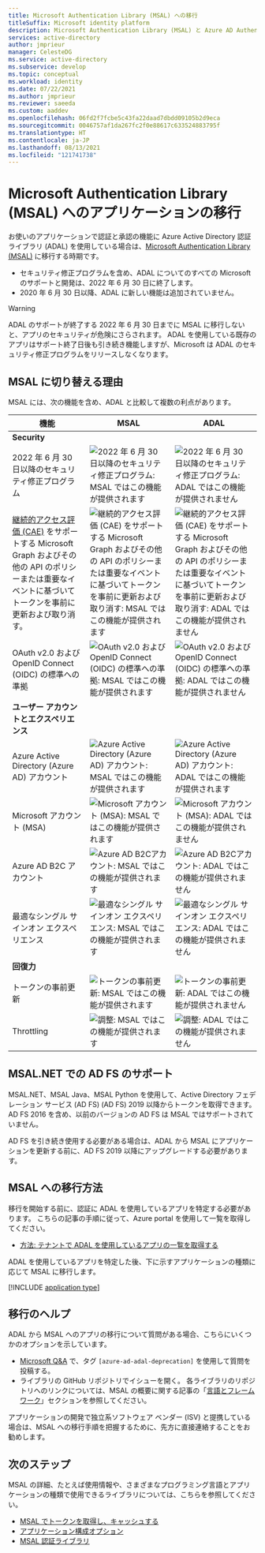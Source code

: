 ```yaml
---
title: Microsoft Authentication Library (MSAL) への移行
titleSuffix: Microsoft identity platform
description: Microsoft Authentication Library (MSAL) と Azure AD Authentication Library (ADAL) の違いと、MSAL への移行方法について説明します。
services: active-directory
author: jmprieur
manager: CelesteDG
ms.service: active-directory
ms.subservice: develop
ms.topic: conceptual
ms.workload: identity
ms.date: 07/22/2021
ms.author: jmprieur
ms.reviewer: saeeda
ms.custom: aaddev
ms.openlocfilehash: 06fd2f7fcbe5c43fa22daad7dbdd09105b2d9eca
ms.sourcegitcommit: 0046757af1da267fc2f0e88617c633524883795f
ms.translationtype: HT
ms.contentlocale: ja-JP
ms.lasthandoff: 08/13/2021
ms.locfileid: "121741738"
---
```

# <a name="migrate-applications-to-the-microsoft-authentication-library-msal"></a>Microsoft Authentication Library (MSAL) へのアプリケーションの移行

お使いのアプリケーションで認証と承認の機能に Azure Active Directory 認証ライブラリ (ADAL) を使用している場合は、[Microsoft Authentication Library (MSAL)](msal-overview.md#languages-and-frameworks) に移行する時期です。

- セキュリティ修正プログラムを含め、ADAL についてのすべての Microsoft のサポートと開発は、2022 年 6 月 30 日に終了します。
- 2020 年 6 月 30 日以降、ADAL に新しい機能は追加されていません。

> [!WARNING]
> ADAL のサポートが終了する 2022 年 6 月 30 日までに MSAL に移行しないと、アプリのセキュリティが危険にさらされます。 ADAL を使用している既存のアプリはサポート終了日後も引き続き機能しますが、Microsoft は ADAL のセキュリティ修正プログラムをリリースしなくなります。

## <a name="why-switch-to-msal"></a>MSAL に切り替える理由

MSAL には、次の機能を含め、ADAL と比較して複数の利点があります。 

|機能|MSAL|ADAL|
|---------|---------|---------|
|**Security**|||
|2022 年 6 月 30 日以降のセキュリティ修正プログラム|![2022 年 6 月 30 日以降のセキュリティ修正プログラム: MSAL ではこの機能が提供されます][y]|![2022 年 6 月 30 日以降のセキュリティ修正プログラム: ADAL ではこの機能が提供されません][n]|
| [継続的アクセス評価 (CAE)](app-resilience-continuous-access-evaluation.md) をサポートする Microsoft Graph およびその他の API のポリシーまたは重要なイベントに基づいてトークンを事前に更新および取り消す。|![継続的アクセス評価 (CAE) をサポートする Microsoft Graph およびその他の API のポリシーまたは重要なイベントに基づいてトークンを事前に更新および取り消す: MSAL ではこの機能が提供されます][y]|![継続的アクセス評価 (CAE) をサポートする Microsoft Graph およびその他の API のポリシーまたは重要なイベントに基づいてトークンを事前に更新および取り消す: ADAL ではこの機能が提供されません][n]|
| OAuth v2.0 および OpenID Connect (OIDC) の標準への準拠 |![OAuth v2.0 および OpenID Connect (OIDC) の標準への準拠: MSAL ではこの機能が提供されます][y]|![OAuth v2.0 および OpenID Connect (OIDC) の標準への準拠: ADAL ではこの機能が提供されません][n]|
|**ユーザー アカウントとエクスペリエンス**|||
|Azure Active Directory (Azure AD) アカウント|![Azure Active Directory (Azure AD) アカウント: MSAL ではこの機能が提供されます][y]|![Azure Active Directory (Azure AD) アカウント: ADAL ではこの機能が提供されます][y]|
| Microsoft アカウント (MSA) |![Microsoft アカウント (MSA): MSAL ではこの機能が提供されます][y]|![Microsoft アカウント (MSA): ADAL ではこの機能が提供されません][n]|
| Azure AD B2C アカウント |![Azure AD B2Cアカウント: MSAL ではこの機能が提供されます][y]|![Azure AD B2Cアカウント: ADAL ではこの機能が提供されません][n]|
| 最適なシングル サインオン エクスペリエンス |![最適なシングル サインオン エクスペリエンス: MSAL ではこの機能が提供されます][y]|![最適なシングル サインオン エクスペリエンス: ADAL ではこの機能が提供されません][n]|
|**回復力**|||
| トークンの事前更新 |![トークンの事前更新: MSAL ではこの機能が提供されます][y]|![トークンの事前更新: ADAL ではこの機能が提供されません][n]|
| Throttling |![調整: MSAL ではこの機能が提供されます][y]|![調整: ADAL ではこの機能が提供されません][n]|

## <a name="ad-fs-support-in-msalnet"></a>MSAL.NET での AD FS のサポート

MSAL.NET、MSAL Java、MSAL Python を使用して、Active Directory フェデレーション サービス (AD FS) (AD FS) 2019 以降からトークンを取得できます。 AD FS 2016 を含め、以前のバージョンの AD FS は MSAL ではサポートされていません。

AD FS を引き続き使用する必要がある場合は、ADAL から MSAL にアプリケーションを更新する前に、AD FS 2019 以降にアップグレードする必要があります。

## <a name="how-to-migrate-to-msal"></a>MSAL への移行方法

移行を開始する前に、認証に ADAL を使用しているアプリを特定する必要があります。 こちらの記事の手順に従って、Azure portal を使用して一覧を取得してください。
- [方法: テナントで ADAL を使用しているアプリの一覧を取得する](howto-get-list-of-all-active-directory-auth-library-apps.md)

ADAL を使用しているアプリを特定した後、下に示すアプリケーションの種類に応じて MSAL に移行します。

[!INCLUDE [application type](includes/adal-msal-migration.md)]

## <a name="migration-help"></a>移行のヘルプ

ADAL から MSAL へのアプリの移行について質問がある場合、こちらにいくつかのオプションを示しています。

- [Microsoft Q&A](/answers/topics/azure-ad-adal-deprecation.html) で、タグ `[azure-ad-adal-deprecation]` を使用して質問を投稿する。
- ライブラリの GitHub リポジトリでイシューを開く。 各ライブラリのリポジトリへのリンクについては、MSAL の概要に関する記事の「[言語とフレームワーク](msal-overview.md#languages-and-frameworks)」セクションを参照してください。

アプリケーションの開発で独立系ソフトウェア ベンダー (ISV) と提携している場合は、MSAL への移行手順を把握するために、先方に直接連絡することをお勧めします。

## <a name="next-steps"></a>次のステップ

MSAL の詳細、たとえば使用情報や、さまざまなプログラミング言語とアプリケーションの種類で使用できるライブラリについては、こちらを参照してください。

- [MSAL でトークンを取得し、キャッシュする](msal-acquire-cache-tokens.md)
- [アプリケーション構成オプション](msal-client-application-configuration.md)
- [MSAL 認証ライブラリ](reference-v2-libraries.md)

<!--
 ![X indicating no.][n] | ![Green check mark.][y] | ![Green check mark.][y] | -- |
-->
[y]: media/common/yes.png
[n]: media/common/no.png